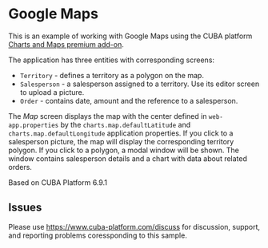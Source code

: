 # Google Maps

This is an example of working with Google Maps using the CUBA platform [Charts and Maps premium add-on](https://www.cuba-platform.com/add-ons).

The application has three entities with corresponding screens:

* `Territory` - defines a territory as a polygon on the map.
* `Salesperson` - a salesperson assigned to a territory. Use its editor screen to upload a picture.
* `Order` - contains date, amount and the reference to a salesperson.

The *Map* screen displays the map with the center defined in `web-app.properties` by the `charts.map.defaultLatitude` and `charts.map.defaultLongitude` application properties. If you click to a salesperson picture, the map will display the corresponding territory polygon. If you click to a polygon, a modal window will be shown. The window contains salesperson details and a chart with data about related orders.

Based on CUBA Platform 6.9.1

## Issues
Please use https://www.cuba-platform.com/discuss for discussion, support, and reporting problems coressponding to this sample.
